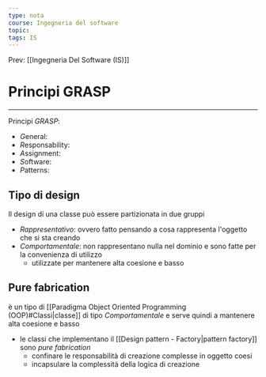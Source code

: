 ```yaml
---
type: nota
course: Ingegneria del software
topic: 
tags: IS
---
```


Prev: [[Ingegneria Del Software (IS)]]

# Principi GRASP
---
Principi _GRASP_:
- *G*eneral:
- *R*esponsability:
- *A*ssignment:
- *S*oftware:
- *P*atterns:

## Tipo di design
Il design di una classe può essere partizionata in due gruppi
- _Rappresentativo_: ovvero fatto pensando a cosa rappresenta l'oggetto che si sta creando
- _Comportamentale_: non rappresentano nulla nel dominio e sono fatte per la convenienza di utilizzo
	- utilizzate per mantenere alta coesione e basso

## Pure fabrication
è un tipo di [[Paradigma Object Oriented Programming (OOP)#Classi|classe]] di tipo _Comportamentale_ e serve quindi a  mantenere alta coesione e basso
- le classi che implementano il [[Design pattern - Factory|pattern factory]] sono _pure fabrication_
	-  confinare le responsabilità di creazione complesse in oggetto coesi
	- incapsulare la complessità della logica di creazione

